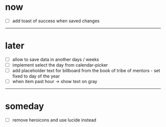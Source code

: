 # now

- [ ] add toast of success when saved changes

---

# later

- [ ] allow to save data in another days / weeks
- [ ] implement select the day from calendar-picker
- [ ] add placeholder text for billboard from the book of tribe of mentors - set fixed to day of the year
- [ ] when item past hour -> show text on gray

---

# someday

- [ ] remove heroicons and use lucide instead